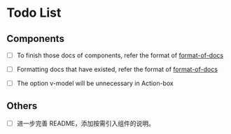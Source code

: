 # Todo List

## Components
* [ ] To finish those docs of components, refer the format of [format-of-docs](./wiki/format-of-docs.md)
* [ ] Formatting docs that have existed, refer the format of [format-of-docs](./wiki/format-of-docs.md)
* [ ] The option v-model will be unnecessary in Action-box


## Others
* [ ] 进一步完善 README，添加按需引入组件的说明。
